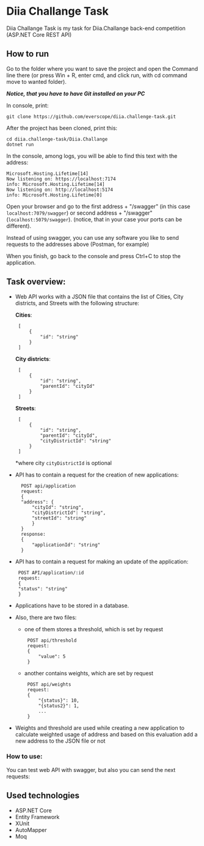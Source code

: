 
# Diia Challange Task

Diia Challange Task is my task for Diia.Challange back-end competition (ASP.NET Core REST API)

## How to run

Go to the folder where you want to save the project and open the Command line there (or press Win + R, enter cmd, and click run, with cd command move to wanted folder).

**_Notice, that you have to have Git installed on your PC_**

In console, print:

    git clone https://github.com/everscope/diia.challenge-task.git

After the project has been cloned, print this:

    cd diia.challenge-task/Diia.Challange
    dotnet run

In the console, among logs, you will be able to find this text with the address:

    Microsoft.Hosting.Lifetime[14]
    Now listening on: https://localhost:7174
    info: Microsoft.Hosting.Lifetime[14]
    Now listening on: http://localhost:5174
    info: Microsoft.Hosting.Lifetime[0]

Open your browser and go to the first address + "/swagger" (in this case `localhost:7079/swagger`) or second address + "/swagger" (`localhost:5079/swagger`). (notice, that in your case your ports can be different).

Instead of using swagger, you can use any software you like to send requests to the addresses above (Postman, for example)

When you finish, go back to the console and press Ctrl+C to stop the application.

  

## Task overview:

 - Web API works with a JSON file that contains the list of Cities, City districts, and Streets with the following structure:

	 **Cities**:

	    [
	        {
	    	    "id": "string"
	        }
	    ]

	**City districts**:

	    [
		    {
			    "id": "string",
			    "parentId": "cityId"
		    }
	    ]

	**Streets**:

	    [
		    {
			    "id": "string",
			    "parentId": "cityId",
			    "cityDistrictId": "string"
		    }
	    ]

	*where city `cityDistrictId` is optional

- API has to contain a request for the creation of new applications:

	    POST api/application
    	request:
    	{
    	"address": {
	    	"cityId": "string",
	    	"cityDistrictId": "string",
	    	"streetId": "string"
	    	}
    	}
    	response:
    	{
	    	"applicationId": "string"
	    }
    
 - API has to contain a request for making an update of the application:
    
		POST API/application/:id
		request:
		{
		"status": "string"
		}

- Applications have to be stored in a database.

 - Also, there are two files:

	 - one of them stores a threshold, which is set by request

		

		    POST api/threshold
		    request:
			{		    
				"value": 5
		    }

	 - another contains weights, which are set by request

	

		    POST api/weights
	    	request:
	    	{
		    	"{status}": 10,
		    	"{status2}": 1,
		    	...
	    	}

  

 - Weights and threshold are used while creating a new application to calculate weighted usage of address and based on this evaluation add a new address to the JSON file or not

  

### How to use:

You can test web API with swagger, but also you can send the next requests:

  

## Used technologies

-   ASP.NET Core
-   Entity Framework
-   XUnit
-   AutoMapper
-   Moq

